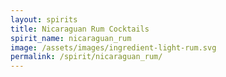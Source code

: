 ```yaml
---
layout: spirits
title: Nicaraguan Rum Cocktails
spirit_name: nicaraguan_rum
image: /assets/images/ingredient-light-rum.svg
permalink: /spirit/nicaraguan_rum/
---
```

